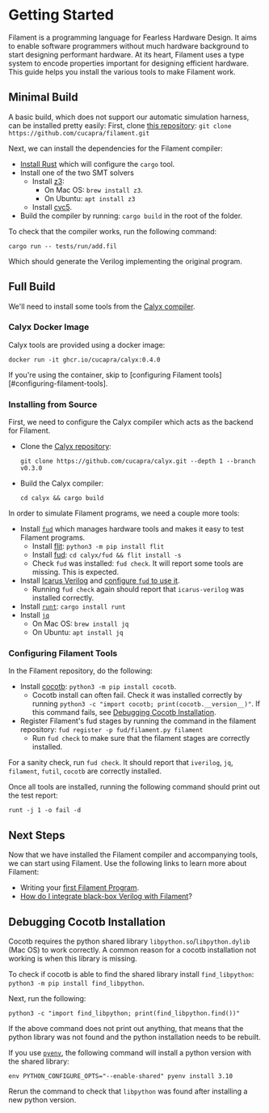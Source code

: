 # Getting Started

Filament is a programming language for Fearless Hardware Design. It aims to enable software programmers without much hardware background to start designing performant hardware. At its heart, Filament uses a type system to encode properties important for designing efficient hardware. This guide helps you install the various tools to make Filament work.

## Minimal Build

A basic build, which does not support our automatic simulation harness, can be installed pretty easily: First, clone [this repository][fil-repo]: `git clone https://github.com/cucapra/filament.git`

Next, we can install the dependencies for the Filament compiler:
- [Install Rust][install-rust] which will configure the `cargo` tool.
- Install one of the two SMT solvers
  - Install [z3][z3-install]:
    - On Mac OS: `brew install z3`.
    - On Ubuntu: `apt install z3`
  - Install [cvc5][cvc5-install].
- Build the compiler by running: `cargo build` in the root of the folder.

To check that the compiler works, run the following command:
```
cargo run -- tests/run/add.fil
```
Which should generate the Verilog implementing the original program.

## Full Build

We'll need to install some tools from the [Calyx compiler][calyx-repo].

### Calyx Docker Image

Calyx tools are provided using a docker image:
```
docker run -it ghcr.io/cucapra/calyx:0.4.0
```

If you're using the container, skip to [configuring Filament tools][#configuring-filament-tools].

### Installing from Source

First, we need to configure the Calyx compiler which acts as the backend for Filament.
- Clone the [Calyx repository][calyx-repo]:
  ```
  git clone https://github.com/cucapra/calyx.git --depth 1 --branch v0.3.0
  ```
- Build the Calyx compiler:
  ```
  cd calyx && cargo build
  ```

In order to simulate Filament programs, we need a couple more tools:
- Install [`fud`][fud] which manages hardware tools and makes it easy to test Filament programs.
  - Install [flit][]: `python3 -m pip install flit`
  - Install [fud][]: `cd calyx/fud && flit install -s`
  - Check `fud` was installed: `fud check`. It will report some tools are missing. This is expected.
- Install [Icarus Verilog][iverilog-install] and [configure `fud` to use it][fud-icarus].
  - Running `fud check` again should report that `icarus-verilog` was installed correctly.
- Install [`runt`][runt]: `cargo install runt`
- Install [`jq`][jq]
  - On Mac OS: `brew install jq`
  - On Ubuntu: `apt install jq`

### Configuring Filament Tools

In the Filament repository, do the following:

- Install [cocotb][]: `python3 -m pip install cocotb`.
  - Cocotb install can often fail. Check it was installed correctly by running `python3 -c "import cocotb; print(cocotb.__version__)"`. If this command fails, see [Debugging Cocotb Installation](#debugging-cocotb-installation).
- Register Filament's fud stages by running the command in the filament repository: `fud register -p fud/filament.py filament`
    - Run `fud check` to make sure that the filament stages are correctly installed.

For a sanity check, run `fud check`. It should report that `iverilog`, `jq`, `filament`, `futil`, `cocotb` are correctly installed.

Once all tools are installed, running the following command should print out the test report:
```
runt -j 1 -o fail -d
```

## Next Steps

Now that we have installed the Filament compiler and accompanying tools, we can start using Filament. Use the following links to learn more about Filament:

- Writing your [first Filament Program](./lang/tutorial.md).
- [How do I integrate black-box Verilog with Filament](./lang/external.md)?

## Debugging Cocotb Installation

Cocotb requires the python shared library `libpython.so`/`libpython.dylib` (Mac OS) to work correctly. A common reason for a cocotb installation not working is when this library is missing.

To check if cocotb is able to find the shared library install `find_libpython`: `python3 -m pip install find_libpython`.

Next, run the following:
```
python3 -c "import find_libpython; print(find_libpython.find())"
```

If the above command does not print out anything, that means that the python library was not found and the python installation needs to be rebuilt.

If you use [`pyenv`][pyenv], the following command will install a python version with the shared library:
```
env PYTHON_CONFIGURE_OPTS="--enable-shared" pyenv install 3.10
```

Rerun the command to check that `libpython` was found after installing a new python version.



[install-rust]: https://www.rust-lang.org/tools/install
[fud]: https://docs.calyxir.org/fud/index.html
[iverilog-install]: https://iverilog.fandom.com/wiki/Installation_Guide
[fud-icarus]: https://docs.calyxir.org/fud/index.html#icarus-verilog
[cocotb]: https://www.cocotb.org/
[z3-install]: https://github.com/Z3Prover/z3
[flit]: https://flit.pypa.io/en/stable/
[calyx-repo]: https://github.com/cucapra/calyx
[runt]: https://github.com/cucapra/runt
[pyenv]: https://github.com/pyenv/pyenv
[jq]: https://stedolan.github.io/jq/
[fil-repo]: https://github.com/cucapra/filament
[cvc5-install]: https://github.com/cvc5/cvc5
